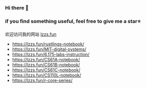 ### Hi there 👋
### if you find something useful, feel free to give me a star⭐

欢迎访问我的网站 [lzzs.fun](https://lzzs.fun/)

- https://lzzs.fun/rustlings-notebook/
- https://lzzs.fun/MIT-digital-systems/
- https://lzzs.fun/6.175-labs-instruction/
- https://lzzs.fun/CS61A-notebook/
- https://lzzs.fun/CS61B-notebook/
- https://lzzs.fun/CS61C-notebook/
- https://lzzs.fun/CS110L-notebook/
- https://lzzs.fun/r-core-series/


<!--
**lzzsG/lzzsG** is a ✨ _special_ ✨ repository because its `README.md` (this file) appears on your GitHub profile.

Here are some ideas to get you started:

- 🔭 I’m currently working on ...
- 🌱 I’m currently learning ...
- 👯 I’m looking to collaborate on ...
- 🤔 I’m looking for help with ...
- 💬 Ask me about ...
- 📫 How to reach me: ...
- 😄 Pronouns: ...
- ⚡ Fun fact: ...
-->
